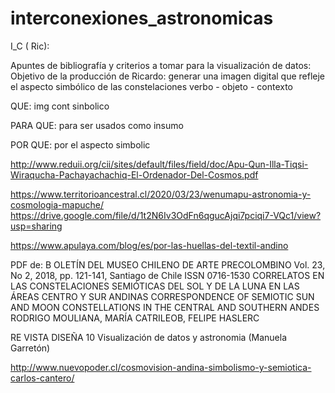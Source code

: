 # interconexiones_astronomicas


I_C ( Ric):

Apuntes de bibliografía y criterios a tomar para la visualización de datos:
Objetivo de la producción de Ricardo: 
generar una imagen digital que refleje el aspecto simbólico de las constelaciones
verbo - objeto - contexto

QUE:
img cont sinbolico

PARA QUE:
para ser usados como insumo

POR QUE:
por el aspecto simbolic

http://www.reduii.org/cii/sites/default/files/field/doc/Apu-Qun-Illa-Tiqsi-Wiraqucha-Pachayachachiq-El-Ordenador-Del-Cosmos.pdf

https://www.territorioancestral.cl/2020/03/23/wenumapu-astronomia-y-cosmologia-mapuche/
https://drive.google.com/file/d/1t2N6Iv3OdFn6qgucAjqi7pciqi7-VQc1/view?usp=sharing

https://www.apulaya.com/blog/es/por-las-huellas-del-textil-andino


PDF de:
B
OLETÍN DEL MUSEO CHILENO DE ARTE PRECOLOMBINO
Vol. 23, No 2, 2018, pp. 121-141, Santiago de Chile ISSN 0716-1530
CORRELATOS EN LAS CONSTELACIONES SEMIÓTICAS DEL SOL Y DE LA LUNA EN LAS ÁREAS CENTRO Y SUR ANDINAS
CORRESPONDENCE OF SEMIOTIC SUN AND MOON CONSTELLATIONS IN THE CENTRAL AND SOUTHERN ANDES
                                                                                RODRIGO MOULIANA, MARÍA CATRILEOB, FELIPE HASLERC
                                                                                
                                                                                
                                                                                
RE VISTA DISEÑA 10
Visualización de datos y astronomia (Manuela Garretón) 

http://www.nuevopoder.cl/cosmovision-andina-simbolismo-y-semiotica-carlos-cantero/

